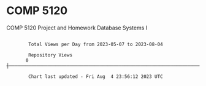 # COMP 5120
COMP 5120 Project and Homework 
Database Systems I

```

        Total Views per Day from 2023-05-07 to 2023-08-04

        Repository Views
       0 ┼─────────────────────────────────────────────────────────────────────────────────────────

        Chart last updated - Fri Aug  4 23:56:12 2023 UTC
        
```
